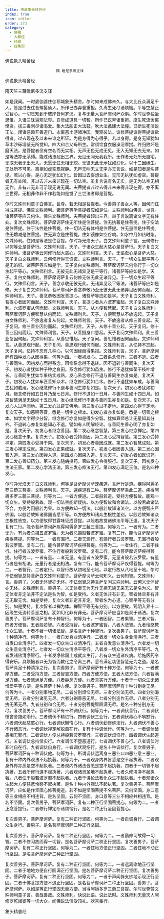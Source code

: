 ```yaml
---
title: 佛说象头精舍经
index: true
icon: editor
order: 273
category:
  - 佛藏
  - 大藏经
  - 经藏
  - 经集部
---
```


  佛说象头精舍经  

                        　　隋 毗尼多流支译  

佛说象头精舍经  

隋天竺三藏毗尼多流支译  

如是我闻。一时婆伽婆住伽耶城象头精舍。尔时如来成佛未久。与大比丘众满足千人。皆是过去往昔螺髻仙人。所作已办弃舍重担。久离生死尽诸烦恼。平等空慧正受智心。一切觉知到于彼岸皆阿罗汉。复与无量大菩萨摩诃萨众俱。尔时世尊独坐思惟。入诸三昧遍观法界。自觉成道具一切智。所作已讫弃诸重担。度生死流舍离悭贪。拔三毒刺尽诸渴爱。集大法船击大法鼓。吹大法蠡建大法幢。已断生死演说正法。闭诸恶趣开善道门。永离恶土游诸净国。我观彼法。谁修菩提谁得菩提谁欲得者。过去现在及以未来谁之所证。为是身得为心得乎。若以身得。是身无知犹如草木沙砾墙壁无所觉知。四大和合父母所生。常须饮食衣服澡浴摩拭。终归败坏是磨灭法。是菩提者但有空名而无实相。无声无色无成无见。无入无知无去无来。如是等法亦无系缚。能过诸法超出三界。无见无闻无我我所。无作者无处所无窟宅。无取无著无出无入。无愿无住无相无貌。无彼无此无示犹如幻化。以十二因缘生。无处所不可见。离相如虚空现寂静。无声无响无文无字亦无言说。如是知者是名菩提。若以心得。是心无定犹如幻化。皆因过去妄想业生。无形无执犹如虚空。菩提者无有处所。非过去非未来非现在一切法空。虽复言说有名无实。是无为法空无相无作。非有非无非可示现无说无闻。夫菩提者非过去得非未来得非现在得。亦不离三世得。无相非作非不作若能如是觉了三世法者即是菩提。  

尔时文殊师利童子白佛言。世尊。若无相是菩提者。今善男子善女人等。因何而住得成菩提。佛告文殊师利。诸菩萨等学菩提者应如是住。文殊师利白佛言。世尊。诸菩萨等应云何住。佛告文殊师利。夫菩提者超出三界。越于言说离诸文字无有住处。复次文殊师利。菩萨摩诃萨住无所住是住菩提。住无执著是住菩提。住于空法是住菩提。住于法性是住菩提。住一切法无有体相是住菩提。住无量信是住菩提。住无增减是住菩提。住无异念是住菩提。住如镜像如空谷响。如水中月如热时焰。文殊师利。住如是等法是住菩提。尔时净光焰天子。白文殊师利童子言。云何修行以何等业是菩萨行。文殊师利言。天子。于诸众生起大慈心是菩萨行。天子复白文殊师利。诸菩萨等云何修行起大慈心。文殊师利言。天子。无谄诳心是菩萨大慈。天子复白文殊师利。云何修行得无谄诳。文殊师利言。天子。于一切众生起平等心是无谄诳。诸菩萨等应如是学。天子复白文殊师利。菩萨摩诃萨云何修行于一切众生起平等心。文殊师利言。无彼无此无诸异见是平等行。诸菩萨等应如是学。天子。复白文殊师利。菩萨摩诃萨复云何修无彼无此无诸异见。于一切众生起平等行。文殊师利言。天子。善念恭敬无彼无此。无诸异见及平等法。诸菩萨等应如是修。天子复白文殊师利。菩萨摩诃萨善念恭敬乃至无彼无此无诸异见因何而起。文殊师利言。天子。善念恭敬因发菩提心。诸菩萨等应如是学。天子复白文殊师利。菩提心者因何而起。文殊师利言。天子。菩提心者从六波罗蜜起。天子复白文殊师利。六波罗蜜从何而起。文殊师利言。天子。从方便智慧起。天子复白文殊师利。菩萨摩诃萨方便智慧从何而起。文殊师利言。天子。方便智慧从不放逸起。天子复白文殊师利。不放逸者复从何起。文殊师利言。天子。不放逸者从修三善业起。天子复问。修三善业因何而起。文殊师利言。天子。从修十善业起。天子复问。修十善业因何而起。文殊师利言。天子。从善摄身口意起。天子复问文殊师利。此三善业复因何起。文殊师利言。从善思惟起。天子复问。善思惟者因何而起。文殊师利言。从善思观行起。天子复问。善思观行因何而起。文殊师利言。从忆持不忘起。天子复问。忆持不忘有几种心。以何因缘而得果报。文殊师利言。天子。菩萨摩诃萨有四种发心从因得果。何等为四。一者初发心。二者系念修行。三者不退。四者与善同生。因初发心而得系念。因修系念得不退转。因不退转与善同生。复次天子。初发心者犹如种子种之良田。系念修行犹如苗生。修行不退犹如茎干枝叶增长。与善同生犹如华果结实成熟。发心系念修行不退与善同生亦复如是。复次天子。初发心人犹如车匠善知众木。继念修行犹如合木。修行不退犹如车成。与善同生犹如载用。发心继念修行不退与善同生亦复如是。复次天子。初发心者犹如初月。继念修行如五日月乃至七日月。修行不退如十日月。与善同生如十四日月。如来智慧满足无缺如十五日月。发心继念修行不退与善同生亦复如是。复次天子。初发心人过声闻地。第二发心过辟支佛地。第三发心过不定地。第四发心得于定地。复次天子。如恶啊等音。悉是一切字之根本。初发心者亦复如是。悉是一切善之根本。如学文字得少分智。继念修行亦复如是得少分智。犹如算师总计无量知其分齐。不退转心亦复如是知心不退。譬如有人明解经论。与善同生善心明了亦复如是。复次天子。初发心者继念善因。第二发心继念智慧。第三发心继念禅定。第四发心继念于果。复次天子。初发心者受持善因。第二发心受持智慧。第三发心受持禅定。第四发心受持于果。复次天子。初发心者善因成就。第二发心智慧成就。第三发心禅定成就。第四发心正果成就。复次天子。初发心者因善入道。第二发心因智入道。第三发心因禅入道。第四发心因果入道。复次天子。初发心者如医识药。第二发心善知药分。第三发心随病授药。第四发心令得服行。复次天子。因初发心生法王家。第二发心学法王法。第三发心修法王行。第四发心满足王位。是名四种发心。  

尔时净光焰天子白文殊师利。何等是菩萨摩诃萨速疾道。菩萨行是道。疾得阿耨多罗三藐三菩提。文殊师利言。天子。速疾道有二种。菩萨摩诃萨乘此二道。疾得阿耨多罗三藐三菩提。何等为二。一者方便道。二者般若道。受持方便智故。能观一切众生。受持般若故。观一切法空能断疑执。以方便智故和合诸法。以般若故诸法不合。方便为因般若为果。以方便故知一切法。以般若故知诸法空。以方便智庄严佛国。以般若故知诸佛国皆悉平等。以方便故知诸众生根性差别。以般若故知诸众生根性皆空。以方便故得甘露味证成菩提。以般若故觉诸佛法平等正道。复次天子复有二行。能令菩萨摩诃萨疾得阿耨多罗三藐三菩提。何等为二。一者有为。二者无为。有为者总摄五波罗蜜。无为者总摄般若波罗蜜。复有二行。能令菩萨摩诃萨疾得菩提。何等为二。一者有漏行。二者无漏行。有漏行者五波罗蜜。无漏行者般若波罗蜜。复有二行。能令菩萨摩诃萨疾得菩提。何等为二。一者住行。二者不住行。住行者五波罗蜜。不住行者般若波罗蜜。复有二行。能令菩萨摩诃萨疾得菩提。何等为二。一者有量。二者无量。有量者五波罗蜜。无量者般若波罗蜜。有量行者是有相法。无量行者是无相法。复有二行。能令菩萨摩诃萨疾得菩提。何等为二。一者智行。二者定行。以智行故从初地至七地。以定行故从八地至十地。尔时不怯弱智总持菩萨白文殊师利童子。菩萨摩诃萨云何知义。云何知智。文殊师利言。善男子。义者无体智亦无体。不怯弱智总持菩萨复问文殊师利。云何义无体智亦无体。文殊师利言。善男子。义无体者无为无作无相无貌无来无去是名为义。智无体者非定法非不定法是名为智。如是受持。义者无体非有非无。智者体空非有非无无取无舍。如是受持。复次义者非定非非定。智者名为心道。心智平等无有分别。如是受持。复次智者以禅为体。禅智平等无有分别。以方便故。观阴入界十二因缘生死流转善恶之相。犹如幻化非有非无。菩萨摩诃萨应当如是观于诸法。复次善男子。菩萨摩诃萨复有十种智行。何等为十。一者因智。二者果智。三者义智。四者方便智。五者般若智。六者受持智。七者波罗蜜智。八者大悲智。九者怜愍教化众生智。十者不著一切诸法智。是名菩萨十种智行。复次善男子。菩萨摩诃萨发十种清净行。何等为十。一者自发身业清净行。二者发一切众生身业清净行。三者自发口业清净行。四者发一切众生口业清净行。五者自发意业清净行。六者发一切众生意业清净行。七者发一切众生清净平等行。八者发一切众生外清净平等行。九者发诸佛清净智行。十者发净佛国土成就众生行。若有众生遇诸疾病。给施医药令得安乐。具烦恼者以无为智而教化之令离三界。悉令满足功德智慧无为之道。是名菩萨具足十种清净之行。复次善男子。菩萨摩诃萨有十种方便。何等为十。一者彼岸方便。二者受持方便。三者智慧方便。四者方便方便。五者大悲方便。六者智满足方便。七者慧满足方便。八者静念方便。九者真实行方便。十者于一切众生无诸憎爱平等方便。是名菩萨十种方便。复次善男子。菩萨摩诃萨有十种分别身无尽。何等为十。一者分别事物无尽。二者分别烦恼无尽。三者分别法无尽。四者分别渴爱无尽。五者分别诸见无尽。六者分别善恶无尽。七者分别造作无尽。八者分别无执无著无尽。九者分别和合无尽。十者分别菩提智圆满无尽。是名十种分别身无尽。复次善男子。菩萨摩诃萨有十种调伏行。何等为十。一者调伏善行。二者调伏悭吝舍施如雨行。三者调伏不精进行。四者调伏三业行。五者调伏毒心不嗔怒行。六者调伏起慈愍心行。七者调伏懒惰心行。八者调伏勤修佛法行。九者调伏不善心不行诸恶行。十者调伏禅定解脱自在行。复有十种调伏行。何等为十。一者调伏破愚痴无智行。二者调伏方便总持般若波罗蜜行。三者调伏烦恼行。四者调伏生起道行。五者调伏总持信实行。六者调伏不堕恶道行。七者调伏不善心行。八者调伏时非时自在行。九者调伏自身行。十者调伏观空行。是名十种调伏行。复次善男子。菩萨摩诃萨有十种调伏他。何等为十。所谓调伏远离身三恶业口四恶业意三恶业。复有十种内外观法不起执著。何等为十。一者观身内界皆悉是空不起执著。二者观身外界亦悉是空不起执著。三者观内外诸法皆悉是空不起执著。四者于一切智不起执著。五者所修行道不起执著。六者观诸贤圣地不起执著。七者久修清净不起执著。八者住于般若波罗蜜不起执著。九者于讲论法教化众生不起执著。十者观诸众生起大方便慈悲怜愍不起执著。是名十种内外观法不起执著。复次善男子。菩萨摩诃萨。应如是作坚固心修菩提道。若不如是坚固菩提不名菩萨。云何坚固。身口意等三业相应不相违背。是名坚固。云何不坚固。身口意等三业不相应共相违背。是名不坚固。复次善男子。菩萨摩诃萨。复有二种正行坚固菩提心。何等为二。一者正念菩提行。二者修行禅定断诸烦恼行。是名二种正行坚固菩提心。  

复次善男子。菩萨摩诃萨。复有二种正行坚固。何等为二。一者自调身行。二者调众生身行。善男子。是名菩萨摩诃萨二种正行坚固。  

复次善男子。菩萨摩诃萨。复有二种正行坚固。何等为二。一者勤修习故得一切智。二者不修习故而得一切智。是名菩萨摩诃萨二种正行坚固。复次善男子。菩萨摩诃萨。复有二种正行坚固。何等为二。一者住地方便正行坚固。二者住地不动正行坚固。是名菩萨摩诃萨二种正行坚固。  

复次善男子。菩萨摩诃萨。复有二种正行坚固。何等为二。一者远离染地正行坚固。二者于地地方便自行圆满正行坚固。是名菩萨摩诃萨二种正行坚固。复次善男子。菩萨摩诃萨。复有二种正行坚固。何等为二。一者于声闻辟支佛地示现正行坚固。二者于佛菩提方便不退正行坚固。是名菩萨摩诃萨二种正行坚固。善男子。菩萨摩诃萨。以如是等正行坚固无量方便。当得阿耨多罗三藐三菩提。尔时世尊赞文殊师利童子言。善哉善哉。文殊师利。快说此语。说此法时。文殊师利无量天人阿修罗乾闼婆等一切大众。闻佛说法信受顶礼。欢喜奉行。  

象头精舍经  

